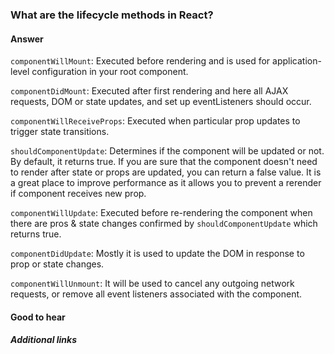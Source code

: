### What are the lifecycle methods in React?

#### Answer

`componentWillMount`: Executed before rendering and is used for application-level configuration in your root component.

`componentDidMount`: Executed after first rendering and here all AJAX requests, DOM or state updates, and set up eventListeners should occur.

`componentWillReceiveProps`: Executed when particular prop updates to trigger state transitions.

`shouldComponentUpdate`: Determines if the component will be updated or not. By default, it returns true. If you are sure that the component doesn't need to render after state or props are updated, you can return a false value. It is a great place to improve performance as it allows you to prevent a rerender if component receives new prop.

`componentWillUpdate`: Executed before re-rendering the component when there are pros & state changes confirmed by `shouldComponentUpdate` which returns true.

`componentDidUpdate`: Mostly it is used to update the DOM in response to prop or state changes.

`componentWillUnmount`: It will be used to cancel any outgoing network requests, or remove all event listeners associated with the component.

#### Good to hear

##### Additional links

<!-- tags: (react) -->

<!-- expertise: (1) -->
